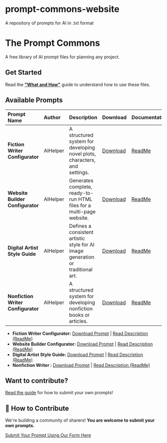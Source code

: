 # prompt-commons-website
A repository of prompts for AI in .txt format

# The Prompt Commons

A free library of AI prompt files for planning any project.

## Get Started
Read the **["What and How"](https://drive.google.com/file/d/17IwJMlsZlz7TaTiXdC4L8Z1ctPDWFhu1/view?usp=sharing)** guide to understand how to use these files.

## Available Prompts

| Prompt Name | Author | Description | Download | Documentation |
| :---------- | :----- | :---------- | :------- | :------------ |
| **Fiction Writer Configurator** | AIHelper | A structured system for developing novel plots, characters, and settings. | [Download](https://drive.google.com/uc?export=download&id=1_lZ_Q-3TGS4aC192x50D1YwUmNu31LCN) | [ReadMe](https://drive.google.com/file/d/1nPANbPpVTiDoD4_AIz9pHA2b-mK6VPWk/view?usp=sharing) |
| **Website Builder Configurator** | AIHelper | Generates complete, ready-to-run HTML files for a multi-page website. | [Download](https://drive.google.com/uc?export=download&id=1wSkAj20iDUDu51omzp4kjJDH-vwFWxoG) | [ReadMe](https://drive.google.com/file/d/1LVWhoBoGvF712kMVPOvnf5PuiG24zOf1/view?usp=sharing) |
| **Digital Artist Style Guide** | AIHelper | Defines a consistent artistic style for AI image generation or traditional art. | [Download](https://drive.google.com/uc?export=download&id=1vBvGXyfPVt4BRThzsPbpHNV7ge0wUXnb) | [ReadMe](https://drive.google.com/file/d/1X8GYX0U_yijOTvL2ngkaJaVp0I8S8KYR/view?usp=sharing) |
| **Nonfiction Writer Configurator** | AIHelper | A structured system for developing nonfiction books or articles. | [Download](https://drive.google.com/uc?export=download&id=1LjchachVRDE2qifJo--zo90qsT19Ok14) | [ReadMe](https://drive.google.com/file/d/1zahb01Qp1yTgaKf3ImE1ciy3GvSH_wy5/view?usp=sharing) |



*   **Fiction Writer Configurator:** [Download Prompt](https://drive.google.com/uc?export=download&id=1_lZ_Q-3TGS4aC192x50D1YwUmNu31LCN) | [Read Description (ReadMe)](https://drive.google.com/file/d/1nPANbPpVTiDoD4_AIz9pHA2b-mK6VPWk/view?usp=sharing)
*   **Website Builder Configurator:** [Download Prompt](https://drive.google.com/uc?export=download&id=1wSkAj20iDUDu51omzp4kjJDH-vwFWxoG) | [Read Description (ReadMe)](https://drive.google.com/file/d/1LVWhoBoGvF712kMVPOvnf5PuiG24zOf1/view?usp=sharing)
*   **Digital Artist Style Guide:** [Download Prompt](https://drive.google.com/uc?export=download&id=1vBvGXyfPVt4BRThzsPbpHNV7ge0wUXnb) | [Read Description (ReadMe)](https://drive.google.com/file/d/1X8GYX0U_yijOTvL2ngkaJaVp0I8S8KYR/view?usp=sharing)
*   **Nonfiction Writer         :** [Download Prompt](https://drive.google.com/uc?export=download&id=1LjchachVRDE2qifJo--zo90qsT19Ok14) | [Read Description (ReadMe)](https://drive.google.com/file/d/1zahb01Qp1yTgaKf3ImE1ciy3GvSH_wy5/view?usp=sharing)
   

## Want to contribute?
[Read the guide](https://drive.google.com/file/d/17IwJMlsZlz7TaTiXdC4L8Z1ctPDWFhu1/view?usp=sharing) for how to submit your own prompts!

## 🤝 How to Contribute

We're building a community of sharers! **You are welcome to submit your own prompts.**

[Submit Your Prompt Using Our Form Here](https://sbijapure.github.io/prompt-commons-website/contribute/)
